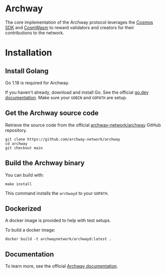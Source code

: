 # Archway

The core implementation of the Archway protocol leverages the [Cosmos SDK](https://cosmos.network) and [CosmWasm](https://cosmwasm.com) to reward validators and creators for their contributions to the network.

# Installation

## Install Golang

Go 1.18 is required for Archway.

If you haven't already, download and install Go. See the official [go.dev documentation](https://golang.org/doc/install). Make sure your `GOBIN` and `GOPATH` are setup.

## Get the Archway source code

Retrieve the source code from the official [archway-network/archway](https://github.com/archway-network/archway) GitHub repository.

```
git clone https://github.com/archway-network/archway
cd archway
git checkout main
```

## Build the Archway binary

You can build with:

```
make install
```

This command installs the `archwayd` to your `GOPATH`.

## Dockerized

A docker image is provided to help with test setups. 

To build a docker image:

```
docker build -t archwaynetwork/archwayd:latest .
```

## Documentation

To learn more, see the official [Archway documentation](https://docs.archway.io). 
